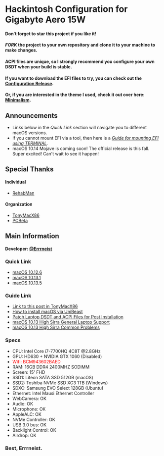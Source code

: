 # Hackintosh Configuration for Gigabyte Aero 15W
#### Don't forget to star this project if you like it!
#### *FORK* the project to your own repository and clone it to your machine to make changes.
#### ACPI files are unique, so I strongly recommend you configure your own DSDT when your build is stable.
#### If you want to download the EFI files to try, you can check out the [Configuration Release](https://github.com/Errrneist/Hackintosh-Aero-15W/releases).
#### Or, if you are interested in the theme I used, check it out over here: [Minimalism](https://github.com/Errrneist/Hackintosh-Theme-Minimalism).

## Announcements 
* Links below in the *Quick Link* section will navigate you to different macOS versions.
* If you cannot mount EFI via a tool, then here is a *[Guide for mounting EFI using TERMINAL](https://github.com/Errrneist/Hackintosh-Aero-15W/blob/master/Mount%20EFI%20on%20macOS.pdf).*
* macOS 10.14 Mojave is coming soon! The official release is this fall. Super excited! Can't wait to see it happen!
## Special Thanks
#### Individual
* [RehabMan](https://www.tonymacx86.com/members/rehabman.429483/)
#### Organization
* [TonyMacX86](https://www.tonymacx86.com)
* [PCBeta](http://bbs.pcbeta.com/forum-558-1.html)

## Main Information
#### Developer: [@Errrneist](https://www.tonymacx86.com/members/errrneist.1550861/)
### Quick Link
* [macOS 10.12.6](https://github.com/Errrneist/Hackintosh-Aero-15W/releases/tag/10.12.6)
* [macOS 10.13.1](https://github.com/Errrneist/Hackintosh-Aero-15W/releases/tag/10.13.1)
* [macOS 10.13.5](https://github.com/Errrneist/Hackintosh-Aero-15W/releases/tag/10.13.5)
### Guide Link
* [Link to this post in TonyMacX86](https://www.tonymacx86.com/threads/gigabyte-aero-15-hackintosh-10-13-1.245289/)
* [How to install macOS via UniBeast](https://www.tonymacx86.com/threads/unibeast-install-macos-high-sierra-on-any-supported-intel-based-pc.235474/)
* [Patch Laptop DSDT and ACPI Files for Post Installation](https://www.tonymacx86.com/threads/guide-patching-laptop-dsdt-ssdts.152573/)
* [macOS 10.13 High Sirra General Laptop Support](https://www.tonymacx86.com/forums/high-sierra-laptop-support.192/)
* [macOS 10.13 High Sirra Common Problems](https://www.tonymacx86.com/threads/readme-common-problems-in-10-13-high-sierra.233582/)

### Specs
* CPU: Intel Core i7-7700HQ 4C8T @2.8GHz
* GPU: HD630 + NVIDIA GTX 1060 (Disabled)
* <span style="color:red"> Wifi: BCM943602BAED </span>
* RAM: 16GB DDR4 2400MHZ SODIMM
* Screen: 15' FHD 
* SSD1: Liteon SATA SSD 512GB (macOS)
* SSD2: Toshiba NVMe SSD XG3 1TB (Windows)
* SDXC: Samsung EVO Select 128GB (Ubuntu)
* Ethernet: Intel Mausi Ethernet Controller
* WebCamera: OK
* Audio: OK
* Microphone: OK
* AppleALC: OK
* NVMe Controller: OK
* USB 3.0 bus: OK
* Backlight Control: OK
* Airdrop: OK
 
### Best, Errrneist.
